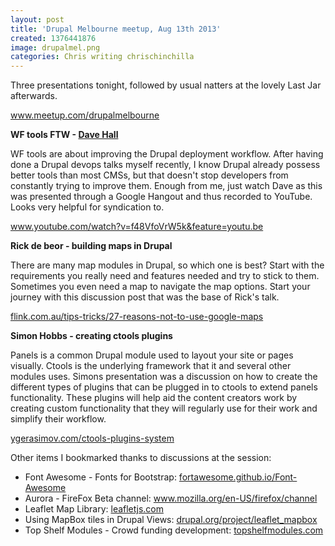 ```yaml
---
layout: post
title: 'Drupal Melbourne meetup, Aug 13th 2013'
created: 1376441876
image: drupalmel.png
categories: Chris writing chrischinchilla
---
```


Three presentations tonight, followed by usual natters at the lovely Last Jar afterwards.

<a href="http://www.meetup.com/drupalmelbourne" target="_blank">www.meetup.com/drupalmelbourne</a>

**WF tools FTW - <a href="http://davehall.com.au/" target="_blank">Dave Hall</a>**

WF tools are about improving the Drupal deployment workflow. After having done a Drupal devops talks myself recently, I know Drupal already possess better tools than most CMSs, but that doesn't stop developers from constantly trying to improve them. Enough from me, just watch Dave as this was presented through a Google Hangout and thus recorded to YouTube. Looks very helpful for syndication to.

<a href="https://www.youtube.com/watch?v=f48VfoVrW5k&feature=youtu.be" target="_blank">www.youtube.com/watch?v=f48VfoVrW5k&feature=youtu.be</a>

**Rick de beor - building maps in Drupal**

There are many map modules in Drupal, so which one is best? Start with the requirements you really need and features needed and try to stick to them. Sometimes you even need a map to navigate the map options. Start your journey with this discussion post that was the base of Rick's talk.

<a href="http://flink.com.au/tips-tricks/27-reasons-not-to-use-google-maps" target="_blank">flink.com.au/tips-tricks/27-reasons-not-to-use-google-maps</a>

**Simon Hobbs - creating ctools plugins**

Panels is a common Drupal module used to layout your site or pages visually. Ctools is the underlying framework that it and several other modules uses. Simons presentation was a discussion on how to create the different types of plugins that can be plugged in to ctools to extend panels functionality. These plugins will help aid the content creators work by creating custom functionality that they will regularly use for their work and simplify their workflow.

<a href="http://ygerasimov.com/ctools-plugins-system" target="_blank">ygerasimov.com/ctools-plugins-system</a>

Other items I bookmarked thanks to discussions at the session:<ul><li>Font Awesome - Fonts for Bootstrap: <a href="http://fortawesome.github.io/Font-Awesome/" target="_blank">fortawesome.github.io/Font-Awesome</a></li><li>Aurora - FireFox Beta channel: <a href="http://www.mozilla.org/en-US/firefox/channel/" target="_blank">www.mozilla.org/en-US/firefox/channel</a></li><li>Leaflet Map Library: <a href="http://leafletjs.com/" target="_blank">leafletjs.com</a></li><li>Using MapBox tiles in Drupal Views: <a href="https://drupal.org/project/leaflet_mapbox" target="_blank">drupal.org/project/leaflet_mapbox</a></li><li>Top Shelf Modules - Crowd funding development: <a href="http://topshelfmodules.com/" target="_blank">topshelfmodules.com</a></li></ul>

